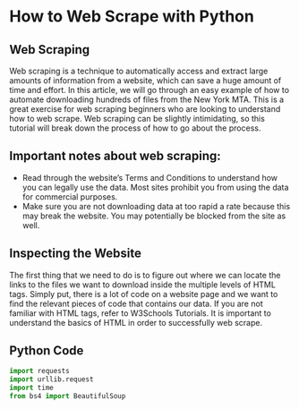 # How to Web Scrape with Python
## Web Scraping
Web scraping is a technique to automatically access and extract large amounts of information from a website, which can save a huge amount of time and effort. In this article, we will go through an easy example of how to automate downloading hundreds of files from the New York MTA. This is a great exercise for web scraping beginners who are looking to understand how to web scrape. Web scraping can be slightly intimidating, so this tutorial will break down the process of how to go about the process.

## Important notes about web scraping:
- Read through the website’s Terms and Conditions to understand how you can legally use the data. Most sites prohibit you from using the data for commercial purposes.
- Make sure you are not downloading data at too rapid a rate because this may break the website. You may potentially be blocked from the site as well.


## Inspecting the Website
The first thing that we need to do is to figure out where we can locate the links to the files we want to download inside the multiple levels of HTML tags. Simply put, there is a lot of code on a website page and we want to find the relevant pieces of code that contains our data. If you are not familiar with HTML tags, refer to W3Schools Tutorials. It is important to understand the basics of HTML in order to successfully web scrape.

## Python Code

``` python
import requests
import urllib.request
import time
from bs4 import BeautifulSoup
```

